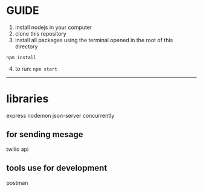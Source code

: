 # GUIDE

1. install nodejs in your computer
2. clone this repository
3. install all packages using the terminal opened in the root of this directory

```bs
npm install
```

4. to run: `npm start`

---

# libraries

express
nodemon
json-server
concurrently

## for sending mesage

twilio api

## tools use for development

postman
